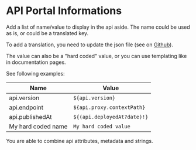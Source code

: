# API Portal Informations

Add a list of name/value to display in the api aside.
The name could be used as is, or could be a translated key.

To add a translation, you need to update the json file (see on [Github](https://github.com/gravitee-io/gravitee-portal-webui/tree/master/src/assets/i18n)).

The value can also be a "hard coded" value, or you can use templating like in documentation pages.

See following examples:

| Name               | Value                       |
|--------------------|-----------------------------|
| api.version        | `${api.version}`            |
| api.endpoint       | `${api.proxy.contextPath}`  |
| api.publishedAt    | `${(api.deployedAt?date)!}` |
| My hard coded name | `My hard coded value`       |

You are able to combine api attributes, metadata and strings.
